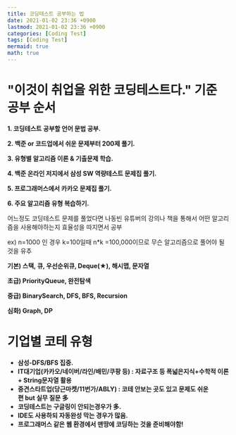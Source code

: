 ```yaml
---
title: 코딩테스트 공부하는 법
date: 2021-01-02 23:36 +0900
lastmod: 2021-01-02 23:36 +0900
categories: [Coding Test]
tags: [Coding Test]
mermaid: true
math: true
---
```


# **"이것이 취업을 위한 코딩테스트다." 기준 공부 순서**

**1. 코딩테스트 공부할 언어 문법 공부.**

**2. 백준 or 코드업에서 쉬운 문제부터 200제 풀기.**

**3. 유형별 알고리즘 이론 & 기출문제 학습.**

**4. 백준 온라인 저지에서 삼성 SW 역량테스트 문제집 풀기.**

**5. 프로그래머스에서 카카오 문제집 풀기.**

**6. 주요 알고리즘 유형 복습하기.**

어느정도 코딩테스트 문제를 풀었다면 나동빈 유튜버의 강의나 책을 통해서 어떤 알고리즘을 사용해야하는지 효율성을 따지면서 공부

ex) n=1000 인 경우 k=100일때 n*k =100,000이므로 무슨 알고리즘으로 풀어야 될 것을 유추

**기본) 스택, 큐, 우선순위큐, Deque(★), 해시맵, 문자열**

**초급) PriorityQueue, 완전탐색**

**중급) BinarySearch, DFS, BFS, Recursion**

**심화) Graph, DP**

# 기업별 코테 유형

- **삼성-DFS/BFS 집중.**
- **IT대기업(카카오/네이버/라인/배민/쿠팡 등) : 자료구조 등 폭넓은지식+수학적 이론 + String문자열 활용**
- **중견스타트업(당근마켓/11번가/ABLY) : 코테 안보는 곳도 있고 문제도 쉬운편 but 실무 질문 多**
- **코딩테스트는 구글링이 안되는경우가 多.**
- **IDE도 사용하되 자동완성 막는 경우가 많음.**
- **프로그래머스 같은 웹 환경에서 맨땅에 코딩하는 것을 준비해야함!**